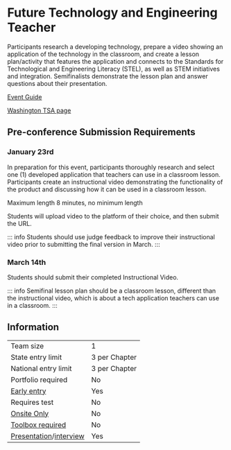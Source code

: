 # Future Technology and Engineering Teacher

Participants research a developing technology, prepare a video showing an application of the technology in the classroom, and create a lesson plan/activity that features the application and connects to the Standards for Technological and Engineering Literacy (STEL), as well as STEM initiatives and integration. Semifinalists demonstrate the lesson plan and answer questions about their presentation.

[Event Guide](https://lwsd.sharepoint.com/:b:/r/sites/GR-JHS-TechnologyStudentAssociation-SCA/Shared%20Documents/23-24/Competition/Event%20Guides/HS%20-%20Future%20Technology%20and%20Engineering%20Teacher.pdf)

[Washington TSA page](https://www.washingtontsa.org/high-school-events/future-technology-teacher)

## Pre-conference Submission Requirements

### January 23rd

In preparation for this event, participants thoroughly research and select one (1) developed application that teachers can use in a classroom lesson. Participants create an instructional video demonstrating the functionality of the product and discussing how it can be used in a classroom lesson.

Maximum length 8 minutes, no minimum length

Students will upload video to the platform of their choice, and then submit the URL.

::: info
Students should use judge feedback to improve their instructional video prior to submitting the final version in March.
:::

### March 14th

Students should submit their completed Instructional Video.

::: info
Semifinal lesson plan should be a classroom lesson, different than the instructional video, which is about a tech application teachers can use in a classroom.
:::

## Information

|                                              |               |
| -------------------------------------------- | ------------- |
| Team size                                    | 1             |
| State entry limit                            | 3 per Chapter |
| National entry limit                         | 3 per Chapter |
| Portfolio required                           | No            |
| [Early entry](/#terms)                       | Yes           |
| Requires test                                | No            |
| [Onsite Only](/#terms)                       | No            |
| [Toolbox required](/#terms)                  | No            |
| [Presentation](/#terms)/[interview](/#terms) | Yes           |
